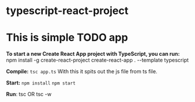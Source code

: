 # typescript-react-project

# This is simple TODO app

**To start a new Create React App project with TypeScript, you can run:**
npm install -g create-react-project
create-react-app . --template typescript

**Compile:**
`tsc app.ts`
With this it spits out the js file from ts file.

**Start:**
`npm install`
`npm start`

**Run**: tsc OR tsc -w